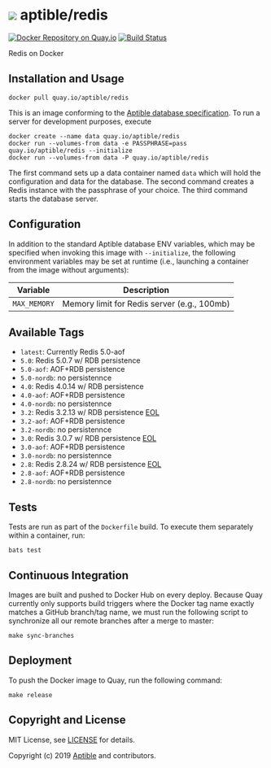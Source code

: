 # ![](https://gravatar.com/avatar/11d3bc4c3163e3d238d558d5c9d98efe?s=64) aptible/redis

[![Docker Repository on Quay.io](https://quay.io/repository/aptible/redis/status)](https://quay.io/repository/aptible/redis)
[![Build Status](https://travis-ci.org/aptible/docker-redis.svg?branch=master)](https://travis-ci.org/aptible/docker-redis)

Redis on Docker

## Installation and Usage

    docker pull quay.io/aptible/redis

This is an image conforming to the [Aptible database specification](https://support.aptible.com/topics/paas/deploy-custom-database/). To run a server for development purposes, execute

    docker create --name data quay.io/aptible/redis
    docker run --volumes-from data -e PASSPHRASE=pass quay.io/aptible/redis --initialize
    docker run --volumes-from data -P quay.io/aptible/redis

The first command sets up a data container named `data` which will hold the configuration and data for the database. The second command creates a Redis instance with the passphrase of your choice. The third command starts the database server.

## Configuration

In addition to the standard Aptible database ENV variables, which may be specified when invoking this image with `--initialize`, the following environment variables may be set at runtime (i.e., launching a container from the image without arguments):

| Variable | Description |
| -------- | ----------- |
| `MAX_MEMORY` | Memory limit for Redis server (e.g., 100mb) |

## Available Tags

* `latest`: Currently Redis 5.0-aof
* `5.0`: Redis 5.0.7 w/ RDB persistence
* `5.0-aof`: AOF+RDB persistence
* `5.0-nordb`: no persistennce
* `4.0`: Redis 4.0.14 w/ RDB persistence
* `4.0-aof`: AOF+RDB persistence
* `4.0-nordb`: no persistennce
* `3.2`: Redis 3.2.13 w/ RDB persistence [EOL](https://redis.io/topics/releases)
* `3.2-aof`: AOF+RDB persistence
* `3.2-nordb`: no persistennce
* `3.0`: Redis 3.0.7 w/ RDB persistence [EOL](https://redis.io/topics/releases)
* `3.0-aof`: AOF+RDB persistence
* `3.0-nordb`: no persistennce
* `2.8`: Redis 2.8.24 w/ RDB persistence [EOL](https://redis.io/topics/releases)
* `2.8-aof`: AOF+RDB persistence
* `2.8-nordb`: no persistennce

## Tests

Tests are run as part of the `Dockerfile` build. To execute them separately within a container, run:

    bats test

## Continuous Integration

Images are built and pushed to Docker Hub on every deploy. Because Quay currently only supports build triggers where the Docker tag name exactly matches a GitHub branch/tag name, we must run the following script to synchronize all our remote branches after a merge to master:

    make sync-branches

## Deployment

To push the Docker image to Quay, run the following command:

    make release

## Copyright and License

MIT License, see [LICENSE](LICENSE.md) for details.

Copyright (c) 2019 [Aptible](https://www.aptible.com) and contributors.
